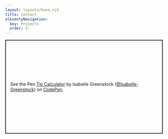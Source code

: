 ```yaml
---
layout: layouts/base.njk
title: Contact
eleventyNavigation:
  key: Projects
  order: 5
---
```


<div>
<p class="codepen" data-height="300" data-default-tab="html,result" data-slug-hash="JjzmaVo" data-user="Isabelle-Greenstock" style="height: 300px; box-sizing: border-box; display: flex; align-items: center; justify-content: center; border: 2px solid; margin: 1em 0; padding: 1em;">
  <span>See the Pen <a href="https://codepen.io/Isabelle-Greenstock/pen/JjzmaVo">
  Tip Calculator</a> by Isabelle Greenstock (<a href="https://codepen.io/Isabelle-Greenstock">@Isabelle-Greenstock</a>)
  on <a href="https://codepen.io">CodePen</a>.</span>
</p></div>
<script async src="https://cpwebassets.codepen.io/assets/embed/ei.js"></script>